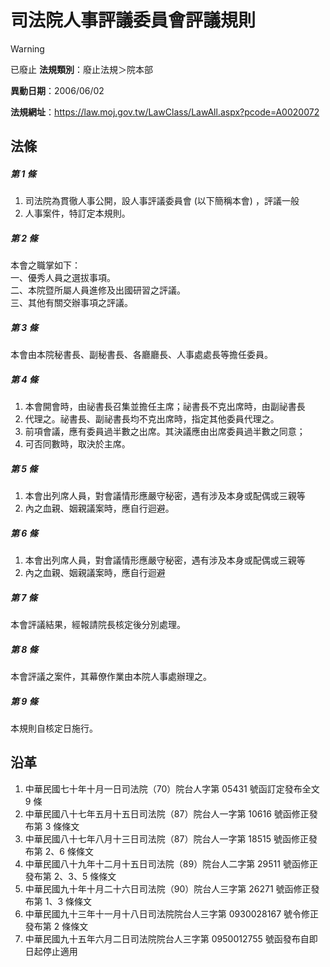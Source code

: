 # 司法院人事評議委員會評議規則


> [!WARNING]
> 已廢止
**法規類別**：廢止法規＞院本部

**異動日期**：2006/06/02  

**法規網址**：https://law.moj.gov.tw/LawClass/LawAll.aspx?pcode=A0020072



## 法條
##### 第 1 條
1. 司法院為貫徹人事公開，設人事評議委員會 (以下簡稱本會) ，評議一般
1. 人事案件，特訂定本規則。

##### 第 2 條
本會之職掌如下：  
一、優秀人員之選拔事項。  
二、本院暨所屬人員進修及出國研習之評議。  
三、其他有關交辦事項之評議。

##### 第 3 條
本會由本院秘書長、副秘書長、各廳廳長、人事處處長等擔任委員。

##### 第 4 條
1. 本會開會時，由祕書長召集並擔任主席；祕書長不克出席時，由副祕書長
1. 代理之。祕書長、副祕書長均不克出席時，指定其他委員代理之。
1. 前項會議，應有委員過半數之出席。其決議應由出席委員過半數之同意；
1. 可否同數時，取決於主席。

##### 第 5 條
1. 本會出列席人員，對會議情形應嚴守秘密，遇有涉及本身或配偶或三親等
1. 內之血親、姻親議案時，應自行迴避。

##### 第 6 條
1. 本會出列席人員，對會議情形應嚴守秘密，遇有涉及本身或配偶或三親等
1. 內之血親、姻親議案時，應自行迴避

##### 第 7 條
本會評議結果，經報請院長核定後分別處理。

##### 第 8 條
本會評議之案件，其幕僚作業由本院人事處辦理之。

##### 第 9 條
本規則自核定日施行。

## 沿革
1. 中華民國七十年十月一日司法院（70）院台人字第 05431  號函訂定發布全文 9  條
1. 中華民國八十七年五月十五日司法院（87）院台人一字第 10616  號函修正發布第 3  條條文
1. 中華民國八十七年八月十三日司法院（87）院台人一字第 18515  號函修正發布第 2、6 條條文
1. 中華民國八十九年十二月十五日司法院（89）院台人二字第 29511  號函修正發布第 2、3、5  條條文
1. 中華民國九十年十月二十六日司法院（90）院台人三字第 26271  號函修正發布第 1、3 條條文
1. 中華民國九十三年十一月十八日司法院院台人三字第 0930028167 號令修正發布第 2  條條文
1. 中華民國九十五年六月二日司法院院台人三字第 0950012755 號函發布自即日起停止適用
